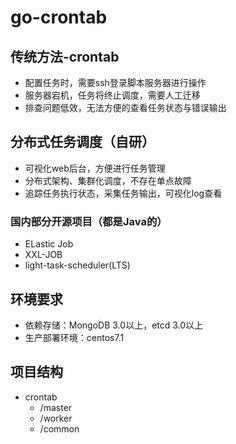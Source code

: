 # go-crontab
## 传统方法-crontab
- 配置任务时，需要ssh登录脚本服务器进行操作
- 服务器宕机，任务将终止调度，需要人工迁移
- 排查问题低效，无法方便的查看任务状态与错误输出

## 分布式任务调度（自研）
- 可视化web后台，方便进行任务管理
- 分布式架构、集群化调度，不存在单点故障
- 追踪任务执行状态，采集任务输出，可视化log查看

### 国内部分开源项目（都是Java的）
- ELastic Job
- XXL-JOB
- light-task-scheduler(LTS)

## 环境要求
- 依赖存储：MongoDB 3.0以上，etcd 3.0以上
- 生产部署环境：centos7.1

## 项目结构
- crontab
    - /master
    - /worker
    - /common

 	
